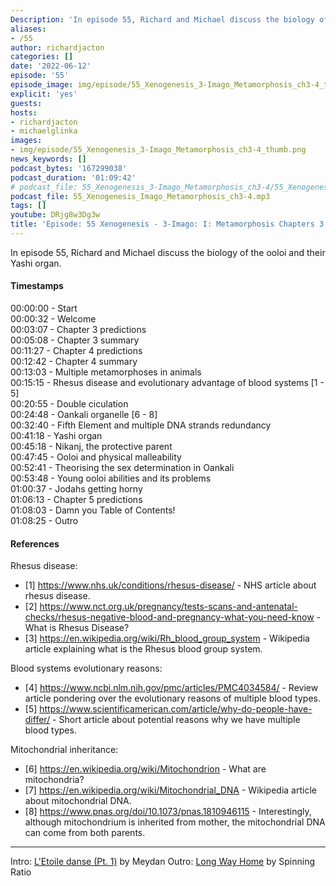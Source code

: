 ```yaml
---
Description: 'In episode 55, Richard and Michael discuss the biology of the ooloi and their Yashi organ.'
aliases:
- /55
author: richardjacton
categories: []
date: '2022-06-12'
episode: '55'
episode_image: img/episode/55_Xenogenesis_3-Imago_Metamorphosis_ch3-4_thumb.png
explicit: 'yes'
guests:
hosts:
- richardjacton
- michaelglinka
images:
- img/episode/55_Xenogenesis_3-Imago_Metamorphosis_ch3-4_thumb.png
news_keywords: []
podcast_bytes: '167299038'
podcast_duration: '01:09:42'
# podcast_file: 55_Xenogenesis_3-Imago_Metamorphosis_ch3-4/55_Xenogenesis_3-Imago_Metamorphosis_ch3-4.mp3
podcast_file: 55_Xenogenesis_Imago_Metamorphosis_ch3-4.mp3
tags: []
youtube: DRjg8w3Dg3w
title: 'Episode: 55 Xenogenesis - 3-Imago: I: Metamorphosis Chapters 3 & 4'
---
```


In episode 55, Richard and Michael discuss the biology of the ooloi and their Yashi organ.

#### Timestamps

00:00:00 - Start\
00:00:32 - Welcome\
00:03:07 - Chapter 3 predictions\
00:05:08 - Chapter 3 summary\
00:11:27 - Chapter 4 predictions\
00:12:42 - Chapter 4 summary\
00:13:03 - Multiple metamorphoses in animals\
00:15:15 - Rhesus disease and evolutionary advantage of blood systems [1 - 5]\
00:20:55 - Double ciculation\
00:24:48 - Oankali organelle [6 - 8]\
00:32:40 - Fifth Element and multiple DNA strands redundancy\
00:41:18 - Yashi organ\
00:45:18 - Nikanj, the protective parent\
00:47:45 - Ooloi and physical malleability\
00:52:41 - Theorising the sex determination in Oankali\
00:53:48 - Young ooloi abilities and its problems\
01:00:37 - Jodahs getting horny\
01:06:13 - Chapter 5 predictions\
01:08:03 - Damn you Table of Contents!\
01:08:25 - Outro

#### References

Rhesus disease:
- [1] https://www.nhs.uk/conditions/rhesus-disease/ - NHS article about rhesus disease.
- [2] https://www.nct.org.uk/pregnancy/tests-scans-and-antenatal-checks/rhesus-negative-blood-and-pregnancy-what-you-need-know - What is Rhesus Disease?
- [3] https://en.wikipedia.org/wiki/Rh_blood_group_system - Wikipedia article explaining what is the Rhesus blood group system.

Blood systems evolutionary reasons:
- [4] https://www.ncbi.nlm.nih.gov/pmc/articles/PMC4034584/ - Review article pondering over the evolutionary reasons of multiple blood types.
- [5] https://www.scientificamerican.com/article/why-do-people-have-differ/ - Short article about potential reasons why we have multiple blood types.

Mitochondrial inheritance:
- [6] https://en.wikipedia.org/wiki/Mitochondrion - What are mitochondria?
- [7] https://en.wikipedia.org/wiki/Mitochondrial_DNA - Wikipedia article about mitochondrial DNA.
- [8] https://www.pnas.org/doi/10.1073/pnas.1810946115 - Interestingly, although mitochondrium is inherited from mother, the mitochondrial DNA can come from both parents.

---
Intro: [L'Etoile danse (Pt. 1)](https://freemusicarchive.org/music/Meydan/Havor/6-_LEtoile_danse_Pt_1_1738) by Meydan
Outro: [Long Way Home](https://freemusicarchive.org/music/Spinning_Ratio/Long_Way_Home/Long_Way_Home) by Spinning Ratio
